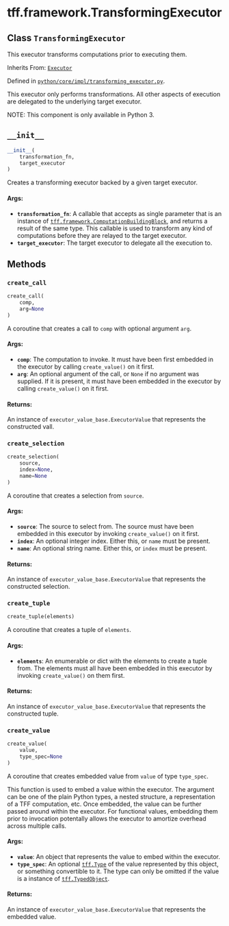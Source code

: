 <div itemscope itemtype="http://developers.google.com/ReferenceObject">
<meta itemprop="name" content="tff.framework.TransformingExecutor" />
<meta itemprop="path" content="Stable" />
<meta itemprop="property" content="__init__"/>
<meta itemprop="property" content="create_call"/>
<meta itemprop="property" content="create_selection"/>
<meta itemprop="property" content="create_tuple"/>
<meta itemprop="property" content="create_value"/>
</div>

# tff.framework.TransformingExecutor

## Class `TransformingExecutor`

This executor transforms computations prior to executing them.

Inherits From: [`Executor`](../../tff/framework/Executor.md)

Defined in
[`python/core/impl/transforming_executor.py`](http://github.com/tensorflow/federated/tree/master/tensorflow_federated/python/core/impl/transforming_executor.py).

<!-- Placeholder for "Used in" -->

This executor only performs transformations. All other aspects of execution are
delegated to the underlying target executor.

NOTE: This component is only available in Python 3.

<h2 id="__init__"><code>__init__</code></h2>

```python
__init__(
    transformation_fn,
    target_executor
)
```

Creates a transforming executor backed by a given target executor.

#### Args:

*   <b>`transformation_fn`</b>: A callable that accepts as single parameter that
    is an instance of
    <a href="../../tff/framework/ComputationBuildingBlock.md"><code>tff.framework.ComputationBuildingBlock</code></a>,
    and returns a result of the same type. This callable is used to transform
    any kind of computations before they are relayed to the target executor.
*   <b>`target_executor`</b>: The target executor to delegate all the execution
    to.

## Methods

<h3 id="create_call"><code>create_call</code></h3>

```python
create_call(
    comp,
    arg=None
)
```

A coroutine that creates a call to `comp` with optional argument `arg`.

#### Args:

*   <b>`comp`</b>: The computation to invoke. It must have been first embedded
    in the executor by calling `create_value()` on it first.
*   <b>`arg`</b>: An optional argument of the call, or `None` if no argument was
    supplied. If it is present, it must have been embedded in the executor by
    calling `create_value()` on it first.

#### Returns:

An instance of `executor_value_base.ExecutorValue` that represents the
constructed vall.

<h3 id="create_selection"><code>create_selection</code></h3>

```python
create_selection(
    source,
    index=None,
    name=None
)
```

A coroutine that creates a selection from `source`.

#### Args:

*   <b>`source`</b>: The source to select from. The source must have been
    embedded in this executor by invoking `create_value()` on it first.
*   <b>`index`</b>: An optional integer index. Either this, or `name` must be
    present.
*   <b>`name`</b>: An optional string name. Either this, or `index` must be
    present.

#### Returns:

An instance of `executor_value_base.ExecutorValue` that represents the
constructed selection.

<h3 id="create_tuple"><code>create_tuple</code></h3>

```python
create_tuple(elements)
```

A coroutine that creates a tuple of `elements`.

#### Args:

*   <b>`elements`</b>: An enumerable or dict with the elements to create a tuple
    from. The elements must all have been embedded in this executor by invoking
    `create_value()` on them first.

#### Returns:

An instance of `executor_value_base.ExecutorValue` that represents the
constructed tuple.

<h3 id="create_value"><code>create_value</code></h3>

```python
create_value(
    value,
    type_spec=None
)
```

A coroutine that creates embedded value from `value` of type `type_spec`.

This function is used to embed a value within the executor. The argument can be
one of the plain Python types, a nested structure, a representation of a TFF
computation, etc. Once embedded, the value can be further passed around within
the executor. For functional values, embedding them prior to invocation
potentally allows the executor to amortize overhead across multiple calls.

#### Args:

*   <b>`value`</b>: An object that represents the value to embed within the
    executor.
*   <b>`type_spec`</b>: An optional
    <a href="../../tff/Type.md"><code>tff.Type</code></a> of the value
    represented by this object, or something convertible to it. The type can
    only be omitted if the value is a instance of
    <a href="../../tff/TypedObject.md"><code>tff.TypedObject</code></a>.

#### Returns:

An instance of `executor_value_base.ExecutorValue` that represents the embedded
value.
